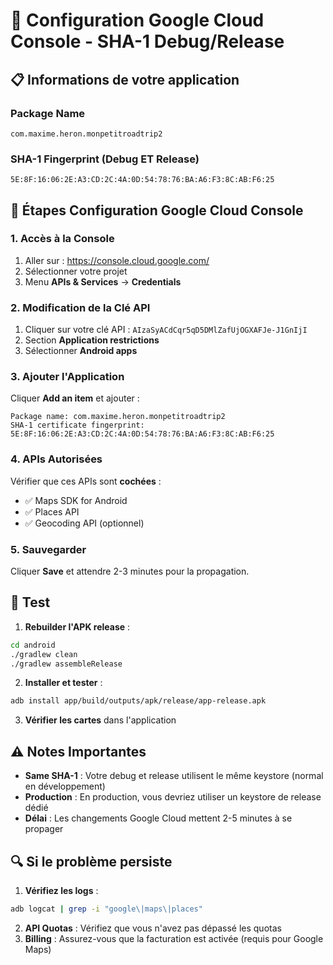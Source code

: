 # 🔧 Configuration Google Cloud Console - SHA-1 Debug/Release

## 📋 Informations de votre application

### Package Name
```
com.maxime.heron.monpetitroadtrip2
```

### SHA-1 Fingerprint (Debug ET Release)
```
5E:8F:16:06:2E:A3:CD:2C:4A:0D:54:78:76:BA:A6:F3:8C:AB:F6:25
```

## 🔧 Étapes Configuration Google Cloud Console

### 1. Accès à la Console
1. Aller sur : https://console.cloud.google.com/
2. Sélectionner votre projet
3. Menu **APIs & Services** → **Credentials**

### 2. Modification de la Clé API
1. Cliquer sur votre clé API : `AIzaSyACdCqr5qD5DMlZafUjOGXAFJe-J1GnIjI`
2. Section **Application restrictions**
3. Sélectionner **Android apps**

### 3. Ajouter l'Application
Cliquer **Add an item** et ajouter :
```
Package name: com.maxime.heron.monpetitroadtrip2
SHA-1 certificate fingerprint: 5E:8F:16:06:2E:A3:CD:2C:4A:0D:54:78:76:BA:A6:F3:8C:AB:F6:25
```

### 4. APIs Autorisées
Vérifier que ces APIs sont **cochées** :
- ✅ Maps SDK for Android
- ✅ Places API  
- ✅ Geocoding API (optionnel)

### 5. Sauvegarder
Cliquer **Save** et attendre 2-3 minutes pour la propagation.

## 🧪 Test

1. **Rebuilder l'APK release** :
```bash
cd android
./gradlew clean
./gradlew assembleRelease
```

2. **Installer et tester** :
```bash
adb install app/build/outputs/apk/release/app-release.apk
```

3. **Vérifier les cartes** dans l'application

## ⚠️ Notes Importantes

- **Same SHA-1** : Votre debug et release utilisent le même keystore (normal en développement)
- **Production** : En production, vous devriez utiliser un keystore de release dédié
- **Délai** : Les changements Google Cloud mettent 2-5 minutes à se propager

## 🔍 Si le problème persiste

1. **Vérifiez les logs** :
```bash
adb logcat | grep -i "google\|maps\|places"
```

2. **API Quotas** : Vérifiez que vous n'avez pas dépassé les quotas
3. **Billing** : Assurez-vous que la facturation est activée (requis pour Google Maps)
